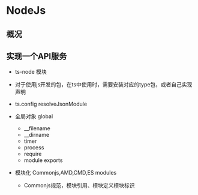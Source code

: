# NodeJs

## 概况



## 实现一个API服务

* ts-node 模块
* 对于使用js开发的包，在ts中使用时，需要安装对应的type包，或者自己实现声明
* ts.config resolveJsonModule
* 全局对象 global
   * __filename
   * __dirname
   * timer
   * process
   * require
   * module exports

* 模块化 Commonjs,AMD,CMD,ES modules

   * Commonjs规范，模块引用、模块定义模块标识